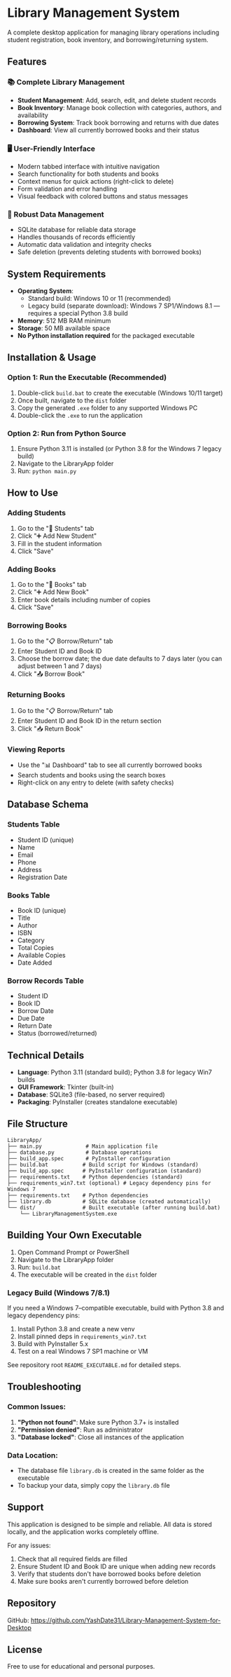# Library Management System

A complete desktop application for managing library operations including student registration, book inventory, and borrowing/returning system.

## Features

### 📚 Complete Library Management
- **Student Management**: Add, search, edit, and delete student records
- **Book Inventory**: Manage book collection with categories, authors, and availability
- **Borrowing System**: Track book borrowing and returns with due dates
- **Dashboard**: View all currently borrowed books and their status

### 🖥️ User-Friendly Interface
- Modern tabbed interface with intuitive navigation
- Search functionality for both students and books
- Context menus for quick actions (right-click to delete)
- Form validation and error handling
- Visual feedback with colored buttons and status messages

### 💾 Robust Data Management
- SQLite database for reliable data storage
- Handles thousands of records efficiently
- Automatic data validation and integrity checks
- Safe deletion (prevents deleting students with borrowed books)

## System Requirements

- **Operating System**:
    - Standard build: Windows 10 or 11 (recommended)
    - Legacy build (separate download): Windows 7 SP1/Windows 8.1 — requires a special Python 3.8 build
- **Memory**: 512 MB RAM minimum
- **Storage**: 50 MB available space
- **No Python installation required** for the packaged executable

## Installation & Usage

### Option 1: Run the Executable (Recommended)
1. Double-click `build.bat` to create the executable (Windows 10/11 target)
2. Once built, navigate to the `dist` folder
3. Copy the generated `.exe` folder to any supported Windows PC
4. Double-click the `.exe` to run the application

### Option 2: Run from Python Source
1. Ensure Python 3.11 is installed (or Python 3.8 for the Windows 7 legacy build)
2. Navigate to the LibraryApp folder
3. Run: `python main.py`

## How to Use

### Adding Students
1. Go to the "👥 Students" tab
2. Click "➕ Add New Student"
3. Fill in the student information
4. Click "Save"

### Adding Books
1. Go to the "📖 Books" tab
2. Click "➕ Add New Book"
3. Enter book details including number of copies
4. Click "Save"

### Borrowing Books
1. Go to the "📋 Borrow/Return" tab
2. Enter Student ID and Book ID
3. Choose the borrow date; the due date defaults to 7 days later (you can adjust between 1 and 7 days)
4. Click "📤 Borrow Book"

### Returning Books
1. Go to the "📋 Borrow/Return" tab
2. Enter Student ID and Book ID in the return section
3. Click "📥 Return Book"

### Viewing Reports
- Use the "📊 Dashboard" tab to see all currently borrowed books
- Search students and books using the search boxes
- Right-click on any entry to delete (with safety checks)

## Database Schema

### Students Table
- Student ID (unique)
- Name
- Email
- Phone
- Address
- Registration Date

### Books Table
- Book ID (unique)
- Title
- Author
- ISBN
- Category
- Total Copies
- Available Copies
- Date Added

### Borrow Records Table
- Student ID
- Book ID
- Borrow Date
- Due Date
- Return Date
- Status (borrowed/returned)

## Technical Details

- **Language**: Python 3.11 (standard build); Python 3.8 for legacy Win7 builds
- **GUI Framework**: Tkinter (built-in)
- **Database**: SQLite3 (file-based, no server required)
- **Packaging**: PyInstaller (creates standalone executable)

## File Structure
```
LibraryApp/
├── main.py              # Main application file
├── database.py          # Database operations
├── build_app.spec       # PyInstaller configuration
├── build.bat           # Build script for Windows (standard)
├── build_app.spec      # PyInstaller configuration (standard)
├── requirements.txt    # Python dependencies (standard)
├── requirements_win7.txt (optional) # Legacy dependency pins for Windows 7
├── requirements.txt    # Python dependencies
├── library.db          # SQLite database (created automatically)
└── dist/               # Built executable (after running build.bat)
    └── LibraryManagementSystem.exe
```

## Building Your Own Executable

1. Open Command Prompt or PowerShell
2. Navigate to the LibraryApp folder
3. Run: `build.bat`
4. The executable will be created in the `dist` folder

### Legacy Build (Windows 7/8.1)
If you need a Windows 7–compatible executable, build with Python 3.8 and legacy dependency pins:

1. Install Python 3.8 and create a new venv
2. Install pinned deps in `requirements_win7.txt`
3. Build with PyInstaller 5.x
4. Test on a real Windows 7 SP1 machine or VM

See repository root `README_EXECUTABLE.md` for detailed steps.

## Troubleshooting

### Common Issues:
1. **"Python not found"**: Make sure Python 3.7+ is installed
2. **"Permission denied"**: Run as administrator
3. **"Database locked"**: Close all instances of the application

### Data Location:
- The database file `library.db` is created in the same folder as the executable
- To backup your data, simply copy the `library.db` file

## Support

This application is designed to be simple and reliable. All data is stored locally, and the application works completely offline.

For any issues:
1. Check that all required fields are filled
2. Ensure Student ID and Book ID are unique when adding new records
3. Verify that students don't have borrowed books before deletion
4. Make sure books aren't currently borrowed before deletion

## Repository

GitHub: https://github.com/YashDate31/Library-Management-System-for-Desktop

## License

Free to use for educational and personal purposes.